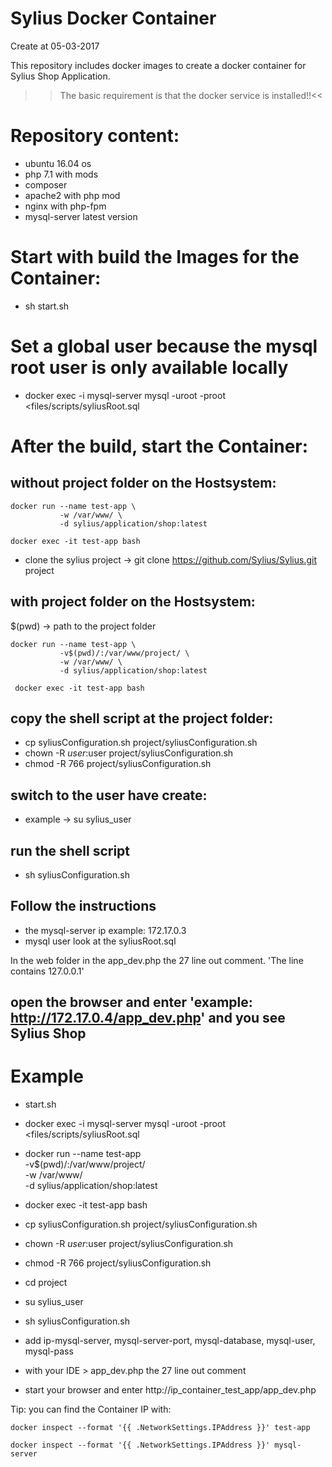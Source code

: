 Sylius Docker Container
=======================

Create at 05-03-2017

This repository includes docker images to create a docker container for
Sylius Shop Application.

>>The basic requirement is that the docker service is installed!!<<

# Repository content:
- ubuntu 16.04 os
- php 7.1 with mods
- composer
- apache2 with php mod
- nginx with php-fpm
- mysql-server latest version

# Start with build the Images for the Container:
- sh start.sh

# Set a global user because the mysql root user is only available locally
- docker exec -i mysql-server mysql -uroot -proot <files/scripts/syliusRoot.sql

# After the build, start the Container:

## without project folder on the Hostsystem:
```
docker run --name test-app \
           -w /var/www/ \
           -d sylius/application/shop:latest 

docker exec -it test-app bash
```
- clone the sylius project -> git clone https://github.com/Sylius/Sylius.git project

## with project folder on the Hostsystem:
$(pwd) -> path to the project folder

```
docker run --name test-app \
           -v$(pwd)/:/var/www/project/ \
           -w /var/www/ \
           -d sylius/application/shop:latest 

 docker exec -it test-app bash
```
## copy the shell script at the project folder:
- cp syliusConfiguration.sh project/syliusConfiguration.sh 
- chown -R $user:$user project/syliusConfiguration.sh 
- chmod -R 766 project/syliusConfiguration.sh 

## switch to the user have create:
- example -> su sylius_user

## run the shell script 
- sh syliusConfiguration.sh

## Follow the instructions
  - the mysql-server ip example: 172.17.0.3
  - mysql user look at the syliusRoot.sql

In the web folder in the app_dev.php the 27 line out comment. 'The line contains 127.0.0.1'

## open the browser and enter 'example: http://172.17.0.4/app_dev.php' and you see Sylius Shop


# Example

- start.sh 

- docker exec -i mysql-server mysql -uroot -proot <files/scripts/syliusRoot.sql

- docker run --name test-app \
           -v$(pwd)/:/var/www/project/ \
           -w /var/www/ \
           -d sylius/application/shop:latest 

- docker exec -it test-app bash

- cp syliusConfiguration.sh project/syliusConfiguration.sh 

- chown -R $user:$user project/syliusConfiguration.sh 

- chmod -R 766 project/syliusConfiguration.sh 

- cd project

- su sylius_user

- sh syliusConfiguration.sh

- add ip-mysql-server, mysql-server-port, mysql-database, mysql-user, mysql-pass

- with your IDE > app_dev.php the 27 line out comment

- start your browser and enter http://ip_container_test_app/app_dev.php

Tip: you can find the Container IP with:
```
docker inspect --format '{{ .NetworkSettings.IPAddress }}' test-app

docker inspect --format '{{ .NetworkSettings.IPAddress }}' mysql-server
```
